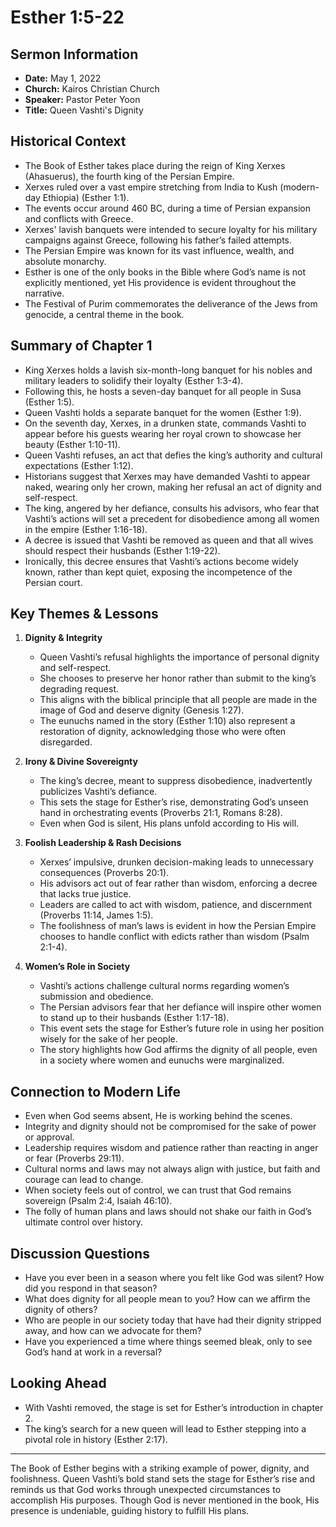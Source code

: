 # Esther 1:5-22

## Sermon Information
- **Date:** May 1, 2022
- **Church:** Kairos Christian Church
- **Speaker:** Pastor Peter Yoon
- **Title:** Queen Vashti's Dignity

## Historical Context
- The Book of Esther takes place during the reign of King Xerxes (Ahasuerus), the fourth king of the Persian Empire.
- Xerxes ruled over a vast empire stretching from India to Kush (modern-day Ethiopia) (Esther 1:1).
- The events occur around 460 BC, during a time of Persian expansion and conflicts with Greece.
- Xerxes' lavish banquets were intended to secure loyalty for his military campaigns against Greece, following his father’s failed attempts.
- The Persian Empire was known for its vast influence, wealth, and absolute monarchy.
- Esther is one of the only books in the Bible where God’s name is not explicitly mentioned, yet His providence is evident throughout the narrative.
- The Festival of Purim commemorates the deliverance of the Jews from genocide, a central theme in the book.

## Summary of Chapter 1
- King Xerxes holds a lavish six-month-long banquet for his nobles and military leaders to solidify their loyalty (Esther 1:3-4).
- Following this, he hosts a seven-day banquet for all people in Susa (Esther 1:5).
- Queen Vashti holds a separate banquet for the women (Esther 1:9).
- On the seventh day, Xerxes, in a drunken state, commands Vashti to appear before his guests wearing her royal crown to showcase her beauty (Esther 1:10-11).
- Queen Vashti refuses, an act that defies the king’s authority and cultural expectations (Esther 1:12).
- Historians suggest that Xerxes may have demanded Vashti to appear naked, wearing only her crown, making her refusal an act of dignity and self-respect.
- The king, angered by her defiance, consults his advisors, who fear that Vashti’s actions will set a precedent for disobedience among all women in the empire (Esther 1:16-18).
- A decree is issued that Vashti be removed as queen and that all wives should respect their husbands (Esther 1:19-22).
- Ironically, this decree ensures that Vashti’s actions become widely known, rather than kept quiet, exposing the incompetence of the Persian court.

## Key Themes & Lessons

1. **Dignity & Integrity**
   - Queen Vashti’s refusal highlights the importance of personal dignity and self-respect.
   - She chooses to preserve her honor rather than submit to the king’s degrading request.
   - This aligns with the biblical principle that all people are made in the image of God and deserve dignity (Genesis 1:27).
   - The eunuchs named in the story (Esther 1:10) also represent a restoration of dignity, acknowledging those who were often disregarded.

2. **Irony & Divine Sovereignty**
   - The king’s decree, meant to suppress disobedience, inadvertently publicizes Vashti’s defiance.
   - This sets the stage for Esther’s rise, demonstrating God’s unseen hand in orchestrating events (Proverbs 21:1, Romans 8:28).
   - Even when God is silent, His plans unfold according to His will.

3. **Foolish Leadership & Rash Decisions**
   - Xerxes’ impulsive, drunken decision-making leads to unnecessary consequences (Proverbs 20:1).
   - His advisors act out of fear rather than wisdom, enforcing a decree that lacks true justice.
   - Leaders are called to act with wisdom, patience, and discernment (Proverbs 11:14, James 1:5).
   - The foolishness of man’s laws is evident in how the Persian Empire chooses to handle conflict with edicts rather than wisdom (Psalm 2:1-4).

4. **Women’s Role in Society**
   - Vashti’s actions challenge cultural norms regarding women’s submission and obedience.
   - The Persian advisors fear that her defiance will inspire other women to stand up to their husbands (Esther 1:17-18).
   - This event sets the stage for Esther’s future role in using her position wisely for the sake of her people.
   - The story highlights how God affirms the dignity of all people, even in a society where women and eunuchs were marginalized.

## Connection to Modern Life
- Even when God seems absent, He is working behind the scenes.
- Integrity and dignity should not be compromised for the sake of power or approval.
- Leadership requires wisdom and patience rather than reacting in anger or fear (Proverbs 29:11).
- Cultural norms and laws may not always align with justice, but faith and courage can lead to change.
- When society feels out of control, we can trust that God remains sovereign (Psalm 2:4, Isaiah 46:10).
- The folly of human plans and laws should not shake our faith in God’s ultimate control over history.

## Discussion Questions
- Have you ever been in a season where you felt like God was silent? How did you respond in that season?
- What does dignity for all people mean to you? How can we affirm the dignity of others?
- Who are people in our society today that have had their dignity stripped away, and how can we advocate for them?
- Have you experienced a time where things seemed bleak, only to see God’s hand at work in a reversal?

## Looking Ahead
- With Vashti removed, the stage is set for Esther’s introduction in chapter 2.
- The king’s search for a new queen will lead to Esther stepping into a pivotal role in history (Esther 2:17).

---

The Book of Esther begins with a striking example of power, dignity, and foolishness. Queen Vashti’s bold stand sets the stage for Esther’s rise and reminds us that God works through unexpected circumstances to accomplish His purposes. Though God is never mentioned in the book, His presence is undeniable, guiding history to fulfill His plans.